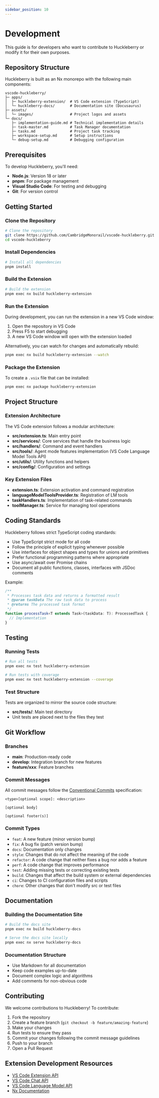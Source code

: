 ```yaml
---
sidebar_position: 10
---
```


# Development

This guide is for developers who want to contribute to Huckleberry or modify it for their own purposes.

## Repository Structure

Huckleberry is built as an Nx monorepo with the following main components:

```
vscode-huckleberry/
├─ apps/
│  ├─ huckleberry-extension/  # VS Code extension (TypeScript)
│  └─ huckleberry-docs/       # Documentation site (Docusaurus)
├─ assets/
│  └─ images/                 # Project logos and assets
└─ docs/
   ├─ implementation-guide.md # Technical implementation details
   ├─ task-master.md          # Task Manager documentation
   ├─ tasks.md                # Project task tracking
   ├─ workspace-setup.md      # Setup instructions
   └─ debug-setup.md          # Debugging configuration
```

## Prerequisites

To develop Huckleberry, you'll need:

- **Node.js**: Version 18 or later
- **pnpm**: For package management
- **Visual Studio Code**: For testing and debugging
- **Git**: For version control

## Getting Started

### Clone the Repository

```bash
# Clone the repository
git clone https://github.com/CambridgeMonorail/vscode-huckleberry.git
cd vscode-huckleberry
```

### Install Dependencies

```bash
# Install all dependencies
pnpm install
```

### Build the Extension

```bash
# Build the extension
pnpm exec nx build huckleberry-extension
```

### Run the Extension

During development, you can run the extension in a new VS Code window:

1. Open the repository in VS Code
2. Press F5 to start debugging
3. A new VS Code window will open with the extension loaded

Alternatively, you can watch for changes and automatically rebuild:

```bash
pnpm exec nx build huckleberry-extension --watch
```

### Package the Extension

To create a `.vsix` file that can be installed:

```bash
pnpm exec nx package huckleberry-extension
```

## Project Structure

### Extension Architecture

The VS Code extension follows a modular architecture:

- **src/extension.ts**: Main entry point
- **src/services/**: Core services that handle the business logic
- **src/handlers/**: Command and event handlers
- **src/tools/**: Agent mode features implementation (VS Code Language Model Tools API)
- **src/utils/**: Utility functions and helpers
- **src/config/**: Configuration and settings

### Key Extension Files

- **extension.ts**: Extension activation and command registration
- **languageModelToolsProvider.ts**: Registration of LM tools
- **taskHandlers.ts**: Implementation of task-related commands
- **toolManager.ts**: Service for managing tool operations

## Coding Standards

Huckleberry follows strict TypeScript coding standards:

- Use TypeScript strict mode for all code
- Follow the principle of explicit typing whenever possible
- Use interfaces for object shapes and types for unions and primitives
- Prefer functional programming patterns where appropriate
- Use async/await over Promise chains
- Document all public functions, classes, interfaces with JSDoc comments

Example:

```typescript
/**
 * Processes task data and returns a formatted result
 * @param taskData The raw task data to process
 * @returns The processed task format
 */
function processTask<T extends Task>(taskData: T): ProcessedTask {
  // Implementation
}
```

## Testing

### Running Tests

```bash
# Run all tests
pnpm exec nx test huckleberry-extension

# Run tests with coverage
pnpm exec nx test huckleberry-extension --coverage
```

### Test Structure

Tests are organized to mirror the source code structure:

- **src/__tests__/**: Main test directory
- Unit tests are placed next to the files they test

## Git Workflow

### Branches

- **main**: Production-ready code
- **develop**: Integration branch for new features
- **feature/xxx**: Feature branches

### Commit Messages

All commit messages follow the [Conventional Commits](https://www.conventionalcommits.org/) specification:

```
<type>[optional scope]: <description>

[optional body]

[optional footer(s)]
```

### Commit Types

- `feat`: A new feature (minor version bump)
- `fix`: A bug fix (patch version bump)
- `docs`: Documentation only changes
- `style`: Changes that do not affect the meaning of the code
- `refactor`: A code change that neither fixes a bug nor adds a feature
- `perf`: A code change that improves performance
- `test`: Adding missing tests or correcting existing tests
- `build`: Changes that affect the build system or external dependencies
- `ci`: Changes to CI configuration files and scripts
- `chore`: Other changes that don't modify src or test files

## Documentation

### Building the Documentation Site

```bash
# Build the docs site
pnpm exec nx build huckleberry-docs

# Serve the docs site locally
pnpm exec nx serve huckleberry-docs
```

### Documentation Structure

- Use Markdown for all documentation
- Keep code examples up-to-date
- Document complex logic and algorithms
- Add comments for non-obvious code

## Contributing

We welcome contributions to Huckleberry! To contribute:

1. Fork the repository
2. Create a feature branch (`git checkout -b feature/amazing-feature`)
3. Make your changes
4. Run tests to ensure they pass
5. Commit your changes following the commit message guidelines
6. Push to your branch
7. Open a Pull Request

## Extension Development Resources

- [VS Code Extension API](https://code.visualstudio.com/api)
- [VS Code Chat API](https://code.visualstudio.com/api/extension-guides/chat)
- [VS Code Language Model API](https://code.visualstudio.com/api/extension-guides/language-model)
- [Nx Documentation](https://nx.dev/)